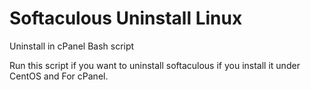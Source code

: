 # Softaculous Uninstall Linux

Uninstall in cPanel Bash script

Run this script if you want to uninstall softaculous if you install it under CentOS and For cPanel.
